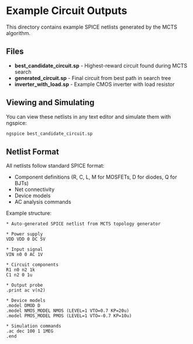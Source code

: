 # Example Circuit Outputs

This directory contains example SPICE netlists generated by the MCTS algorithm.

## Files

- **best_candidate_circuit.sp** - Highest-reward circuit found during MCTS search
- **generated_circuit.sp** - Final circuit from best path in search tree
- **inverter_with_load.sp** - Example CMOS inverter with load resistor

## Viewing and Simulating

You can view these netlists in any text editor and simulate them with ngspice:

```bash
ngspice best_candidate_circuit.sp
```

## Netlist Format

All netlists follow standard SPICE format:
- Component definitions (R, C, L, M for MOSFETs, D for diodes, Q for BJTs)
- Net connectivity
- Device models
- AC analysis commands

Example structure:
```spice
* Auto-generated SPICE netlist from MCTS topology generator

* Power supply
VDD VDD 0 DC 5V

* Input signal
VIN n0 0 AC 1V

* Circuit components
R1 n0 n2 1k
C1 n2 0 1u

* Output probe
.print ac v(n2)

* Device models
.model DMOD D
.model NMOS_MODEL NMOS (LEVEL=1 VTO=0.7 KP=20u)
.model PMOS_MODEL PMOS (LEVEL=1 VTO=-0.7 KP=10u)

* Simulation commands
.ac dec 100 1 1MEG
.end
```
